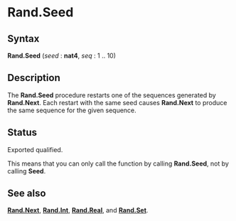 
# Rand.Seed

## Syntax
**Rand.Seed** (_seed_ : **nat4**, _seq_ : 1 .. 10)

## Description
The **Rand.Seed** procedure restarts one of the sequences generated by **Rand.Next**. Each restart with the same seed causes **Rand.Next** to produce the same sequence for the given sequence.


## Status
Exported qualified.

This means that you can only call the function by calling **Rand.Seed**, not by calling **Seed**.


## See also
**[Rand.Next](rand_next.html)**, **[Rand.Int](rand_int.html)**, **[Rand.Real](rand_real.html)**, and **[Rand.Set](rand_set.html)**.

